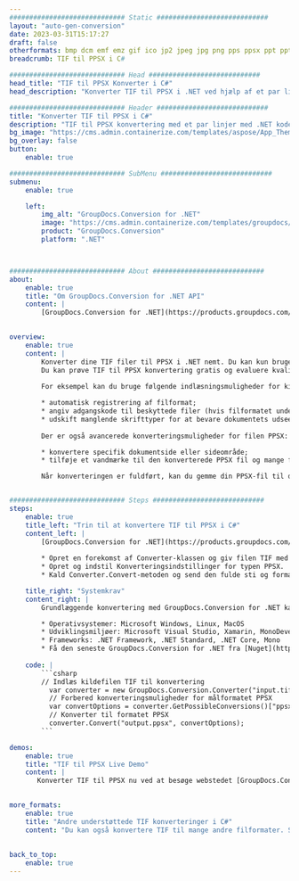 ```yaml
---
############################# Static ############################
layout: "auto-gen-conversion"
date: 2023-03-31T15:17:27
draft: false
otherformats: bmp dcm emf emz gif ico jp2 jpeg jpg png pps ppsx ppt pptx psb psd svg svgz tga tif tiff webp wmf wmz
breadcrumb: TIF til PPSX i C#

############################# Head ############################
head_title: "TIF til PPSX Konverter i C#"
head_description: "Konverter TIF til PPSX i .NET ved hjælp af et par linjer kode. Brug GroupDocs Document Conversion API til at konvertere over 160 filformater."

############################# Header ############################
title: "Konverter TIF til PPSX i C#"
description: "TIF til PPSX konvertering med et par linjer med .NET kode"
bg_image: "https://cms.admin.containerize.com/templates/aspose/App_Themes/V3/images/bg/header1.png"
bg_overlay: false
button:
    enable: true

############################# SubMenu ############################
submenu:
    enable: true

    left:
        img_alt: "GroupDocs.Conversion for .NET"
        image: "https://cms.admin.containerize.com/templates/groupdocs/images/product-logos/90x90-noborder/groupdocs-conversion-net.png"
        product: "GroupDocs.Conversion"
        platform: ".NET"



############################# About ############################
about:
    enable: true
    title: "Om GroupDocs.Conversion for .NET API"
    content: |
        [GroupDocs.Conversion for .NET](https://products.groupdocs.com/conversion/net/) kan bruges til at konvertere Microsoft Word, Excel, PowerPoint, PDF, Visio og andre formater. GroupDocs.Conversion er en selvstændig API, der er velegnet til back-end og interne systemer, hvor høj ydeevne er påkrævet. Det afhænger ikke af nogen software som Microsoft eller Open Office.
    

overview:
    enable: true
    content: |
        Konverter dine TIF filer til PPSX i .NET nemt. Du kan kun bruge et par C# kodelinjer i enhver platform efter eget valg, såsom - Windows, Linux, macOS.
        Du kan prøve TIF til PPSX konvertering gratis og evaluere kvaliteten af ​​konverteringsresultaterne. Sammen med simple filkonverteringsscenarier kan du prøve mere avancerede muligheder for at indlæse kilden TIF fil og for at gemme output PPSX resultat. 
        
        For eksempel kan du bruge følgende indlæsningsmuligheder for kilden TIF:

        * automatisk registrering af filformat;
        * angiv adgangskode til beskyttede filer (hvis filformatet understøtter det);
        * udskift manglende skrifttyper for at bevare dokumentets udseende.
        
        Der er også avancerede konverteringsmuligheder for filen PPSX:

        * konvertere specifik dokumentside eller sideområde;
        * tilføje et vandmærke til den konverterede PPSX fil og mange flere.

        Når konverteringen er fuldført, kan du gemme din PPSX-fil til den lokale filsti eller ethvert tredjepartslager som FTP, Amazon S3, Google Drive, Dropbox osv. Bemærk venligst - for at konvertere TIF til {{ TO}} er der ikke behov for yderligere software installeret - som MS Office, Open Office, Adobe Acrobat Reader osv.


############################# Steps ############################
steps:
    enable: true
    title_left: "Trin til at konvertere TIF til PPSX i C#"
    content_left: |
        [GroupDocs.Conversion for .NET](https://products.groupdocs.com/conversion/net/) gør det nemt for udviklere at konvertere en TIF fil til PPSX med et par linjer kode.
        
        * Opret en forekomst af Converter-klassen og giv filen TIF med den fulde sti
        * Opret og indstil Konverteringsindstillinger for typen PPSX.
        * Kald Converter.Convert-metoden og send den fulde sti og format (PPSX) som en parameter

    title_right: "Systemkrav"
    content_right: |
        Grundlæggende konvertering med GroupDocs.Conversion for .NET kan udføres med nogle få enkle trin. Vores API'er understøttes på alle større platforme og operativsystemer. Før du udfører koden nedenfor, skal du sørge for, at du har følgende forudsætninger installeret på dit system.

        * Operativsystemer: Microsoft Windows, Linux, MacOS
        * Udviklingsmiljøer: Microsoft Visual Studio, Xamarin, MonoDevelop
        * Frameworks: .NET Framework, .NET Standard, .NET Core, Mono
        * Få den seneste GroupDocs.Conversion for .NET fra [Nuget](https://www.nuget.org/packages/groupdocs.conversion)
         
    code: |
        ```csharp    
        // Indlæs kildefilen TIF til konvertering
          var converter = new GroupDocs.Conversion.Converter("input.tif");
          // Forbered konverteringsmuligheder for målformatet PPSX
          var convertOptions = converter.GetPossibleConversions()["ppsx"].ConvertOptions;
          // Konverter til formatet PPSX
          converter.Convert("output.ppsx", convertOptions);
        ```

demos:
    enable: true
    title: "TIF til PPSX Live Demo"
    content: |
       Konverter TIF til PPSX nu ved at besøge webstedet [GroupDocs.Conversion App](https://products.groupdocs.app/conversion/family). Online demo har følgende fordele
          

more_formats:
    enable: true
    title: "Andre understøttede TIF konverteringer i C#"
    content: "Du kan også konvertere TIF til mange andre filformater. Se venligst listen nedenfor."
       
       
back_to_top:
    enable: true
---
```

